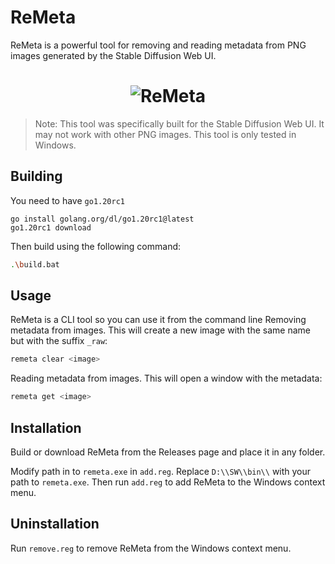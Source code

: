 # ReMeta

ReMeta is a powerful tool for removing and reading metadata from PNG images generated by the Stable Diffusion Web UI.

<h1 align="center">
<img src="https://i.imgur.com/ruYrHxU.png" alt="ReMeta">
</h1>

> Note: This tool was specifically built for the Stable Diffusion Web UI. It may not work with other PNG images. This tool is only tested in Windows.

## Building

You need to have `go1.20rc1` 
```
go install golang.org/dl/go1.20rc1@latest
go1.20rc1 download
```
Then build using the following command:
```sh
.\build.bat
```

## Usage

ReMeta is a CLI tool so you can use it from the command line 
Removing metadata from images. This will create a new image with the same name but with the suffix `_raw`:
```sh
remeta clear <image>
```
Reading metadata from images. This will open a window with the metadata:
```sh
remeta get <image>
```

## Installation

Build or download ReMeta from the Releases page and place it in any folder.

Modify path in to `remeta.exe` in `add.reg`. Replace `D:\\SW\\bin\\` with your path to `remeta.exe`. Then run `add.reg` to add ReMeta to the Windows context menu.

## Uninstallation

Run `remove.reg` to remove ReMeta from the Windows context menu.


